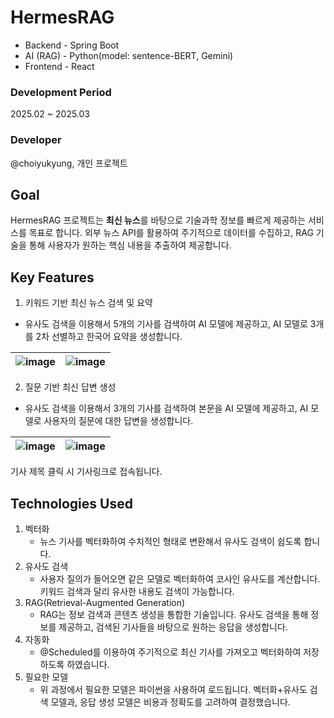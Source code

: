 # HermesRAG
- Backend - Spring Boot
- AI (RAG) - Python(model: sentence-BERT, Gemini)
- Frontend - React

### Development Period
2025.02 ~ 2025.03
### Developer
@choiyukyung, 개인 프로젝트

## Goal
HermesRAG 프로젝트는 **최신 뉴스**를 바탕으로 기술과학 정보를 빠르게 제공하는 서비스를 목표로 합니다.
외부 뉴스 API를 활용하여 주기적으로 데이터를 수집하고, RAG 기술을 통해 사용자가 원하는 핵심 내용을 추출하여 제공합니다.

## Key Features
1. 키워드 기반 최신 뉴스 검색 및 요약
- 유사도 검색을 이용해서 5개의 기사를 검색하여 AI 모델에 제공하고,  AI 모델로 3개를 2차 선별하고 한국어 요약을 생성합니다.

![image](https://github.com/user-attachments/assets/8bc5a878-c5fc-4c49-88df-af1ed08d98b7) | ![image](https://github.com/user-attachments/assets/387551df-c145-4a9c-8a2e-9cdc36cbcd6f)
-- | -- |

2. 질문 기반 최신 답변 생성
- 유사도 검색을 이용해서 3개의 기사를 검색하여 본문을 AI 모델에 제공하고, AI 모델로 사용자의 질문에 대한 답변을 생성합니다.

![image](https://github.com/user-attachments/assets/f383499b-aea0-4ef0-92d7-b56314051402) | ![image](https://github.com/user-attachments/assets/1d6746c1-317a-4f9f-a94b-19043fec279f)
-- | -- |


기사 제목 클릭 시 기사링크로 접속됩니다.

## Technologies Used
1. 벡터화
   - 뉴스 기사를 벡터화하여 수치적인 형태로 변환해서 유사도 검색이 쉽도록 합니다.  
2. 유사도 검색
   - 사용자 질의가 들어오면 같은 모델로 벡터화하여 코사인 유사도를 계산합니다. 키워드 검색과 달리 유사한 내용도 검색이 가능합니다.
3. RAG(Retrieval-Augmented Generation)
   - RAG는 정보 검색과 콘텐츠 생성을 통합한 기술입니다. 유사도 검색을 통해 정보를 제공하고, 검색된 기사들을 바탕으로 원하는 응답을 생성합니다.
4. 자동화
   - @Scheduled를 이용하여 주기적으로 최신 기사를 가져오고 벡터화하여 저장하도록 하였습니다.
5. 필요한 모델
   - 위 과정에서 필요한 모델은 파이썬을 사용하여 로드됩니다. 벡터화+유사도 검색 모델과, 응답 생성 모델은 비용과 정확도를 고려하여 결정했습니다.
